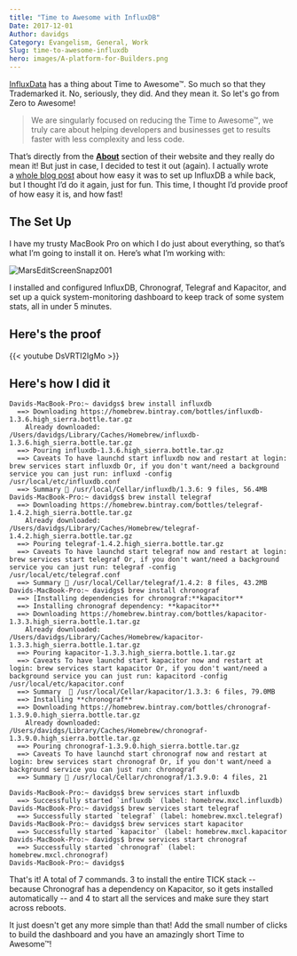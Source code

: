 ```yaml
---
title: "Time to Awesome with InfluxDB"
Date: 2017-12-01
Author: davidgs
Category: Evangelism, General, Work
Slug: time-to-awesome-influxdb
hero: images/A-platform-for-Builders.png
---
```


[InfluxData](https://influxdata.com/) has a thing about Time to Awesome™. So much so that they Trademarked it. No, seriously, they did. And they mean it. So let's go from Zero to Awesome!

> We are singularly focused on reducing the Time to Awesome™, we truly care about helping developers and businesses get to results faster with less complexity and less code.

That’s directly from the [**About**](https://www.influxdata.com/about/) section of their website and they really do mean it! But just in case, I decided to test it out (again). I actually wrote a [whole blog post](/posts/category/iot/iot-hardware/running-influxdb-on-an-artik-520/) about how easy it was to set up InfluxDB a while back, but I thought I’d do it again, just for fun. This time, I thought I’d provide proof of how easy it is, and how fast!

## The Set Up

I have my trusty MacBook Pro on which I do just about everything, so that’s what I’m going to install it on. Here’s what I’m working with:

![MarsEditScreenSnapz001](/posts/category/database/images/MarsEditScreenSnapz001.png )

I installed and configured InfluxDB, Chronograf, Telegraf and Kapacitor, and set up a quick system-monitoring dashboard to keep track of some system stats, all in under 5 minutes.

## Here's the proof

{{< youtube DsVRTI2IgMo >}}

## Here's how I did it

```shell
Davids-MacBook-Pro:~ davidgs$ brew install influxdb 
  ==> Downloading https://homebrew.bintray.com/bottles/influxdb-1.3.6.high_sierra.bottle.tar.gz
    Already downloaded: /Users/davidgs/Library/Caches/Homebrew/influxdb-1.3.6.high_sierra.bottle.tar.gz 
  ==> Pouring influxdb-1.3.6.high_sierra.bottle.tar.gz
  ==> Caveats To have launchd start influxdb now and restart at login: brew services start influxdb Or, if you don't want/need a background service you can just run: influxd -config /usr/local/etc/influxdb.conf 
  ==> Summary 🍺 /usr/local/Cellar/influxdb/1.3.6: 9 files, 56.4MB
Davids-MacBook-Pro:~ davidgs$ brew install telegraf 
  ==> Downloading https://homebrew.bintray.com/bottles/telegraf-1.4.2.high_sierra.bottle.tar.gz
    Already downloaded: /Users/davidgs/Library/Caches/Homebrew/telegraf-1.4.2.high_sierra.bottle.tar.gz
  ==> Pouring telegraf-1.4.2.high_sierra.bottle.tar.gz
  ==> Caveats To have launchd start telegraf now and restart at login: brew services start telegraf Or, if you don't want/need a background service you can just run: telegraf -config /usr/local/etc/telegraf.conf
  ==> Summary 🍺 /usr/local/Cellar/telegraf/1.4.2: 8 files, 43.2MB
Davids-MacBook-Pro:~ davidgs$ brew install chronograf
  ==> [Installing dependencies for chronograf:**kapacitor** 
  ==> Installing chronograf dependency: **kapacitor** 
  ==> Downloading https://homebrew.bintray.com/bottles/kapacitor-1.3.3.high_sierra.bottle.1.tar.gz
    Already downloaded: /Users/davidgs/Library/Caches/Homebrew/kapacitor-1.3.3.high_sierra.bottle.1.tar.gz
  ==> Pouring kapacitor-1.3.3.high_sierra.bottle.1.tar.gz
  ==> Caveats To have launchd start kapacitor now and restart at login: brew services start kapacitor Or, if you don't want/need a background service you can just run: kapacitord -config /usr/local/etc/kapacitor.conf
  ==> Summary  🍺 /usr/local/Cellar/kapacitor/1.3.3: 6 files, 79.0MB
  ==> Installing **chronograf** 
  ==> Downloading https://homebrew.bintray.com/bottles/chronograf-1.3.9.0.high_sierra.bottle.tar.gz
    Already downloaded: /Users/davidgs/Library/Caches/Homebrew/chronograf-1.3.9.0.high_sierra.bottle.tar.gz
  ==> Pouring chronograf-1.3.9.0.high_sierra.bottle.tar.gz
  ==> Caveats To have launchd start chronograf now and restart at login: brew services start chronograf Or, if you don't want/need a background service you can just run: chronograf
  ==> Summary 🍺 /usr/local/Cellar/chronograf/1.3.9.0: 4 files, 21

Davids-MacBook-Pro:~ davidgs$ brew services start influxdb 
  ==> Successfully started `influxdb` (label: homebrew.mxcl.influxdb)
Davids-MacBook-Pro:~ davidgs$ brew services start telegraf
  ==> Successfully started `telegraf` (label: homebrew.mxcl.telegraf)
Davids-MacBook-Pro:~ davidgs$ brew services start kapacitor
  ==> Successfully started `kapacitor` (label: homebrew.mxcl.kapacitor
Davids-MacBook-Pro:~ davidgs$ brew services start chronograf
  ==> Successfully started `chronograf` (label: homebrew.mxcl.chronograf)
Davids-MacBook-Pro:~ davidgs$
```

That's it! A total of 7 commands. 3 to install the entire TICK stack -- because Chronograf has a dependency on Kapacitor, so it gets installed automatically -- and 4 to start all the services and make sure they start across reboots.

It just doesn't get any more simple than that! Add the small number of clicks to build the dashboard and you have an amazingly short Time to Awesome™!
